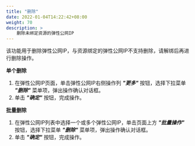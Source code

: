```yaml
---
title: "删除"
date: 2022-01-04T14:22:42+08:00
weight: 70
description: >
    删除未绑定资源的弹性公网IP
---
```


该功能用于删除弹性公网IP，与资源绑定的弹性公网IP不支持删除，请解绑后再进行删除操作。

**单个删除**

1. 在弹性公网IP页面，单击弹性公网IP右侧操作列 **_"更多"_** 按钮，选择下拉菜单 **_"删除"_** 菜单项，弹出操作确认对话框。
2. 单击 **_"确定"_** 按钮，完成操作。

**批量删除**

1. 在弹性公网IP列表中选择一个或多个弹性公网IP，单击页面上方 **_"批量操作"_** 按钮，选择下拉菜单 **_"删除"_** 菜单项，弹出操作确认对话框。
2. 单击 **_"确定"_** 按钮，完成操作。